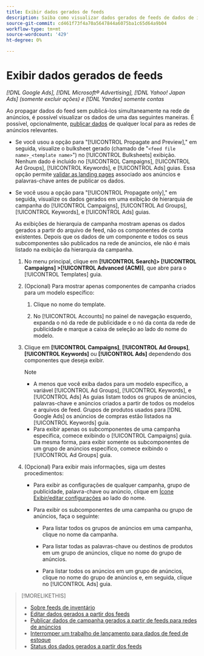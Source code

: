 ```yaml
---
title: Exibir dados gerados de feeds
description: Saiba como visualizar dados gerados de feeds de dados de inventário.
source-git-commit: cd461f73f4a70a5647844a6075ba1c65d64a9b04
workflow-type: tm+mt
source-wordcount: '429'
ht-degree: 0%

---
```


# Exibir dados gerados de feeds

*[!DNL Google Ads], [!DNL Microsoft® Advertising], [!DNL Yahoo! Japan Ads] (somente excluir ações) e [!DNL Yandex] somente contas*

Ao propagar dados do feed sem publicá-los simultaneamente na rede de anúncios, é possível visualizar os dados de uma das seguintes maneiras. É possível, opcionalmente, [publicar dados](propagated-data-post.md) de qualquer local para as redes de anúncios relevantes.

* Se você usou a opção para &quot;[!UICONTROL Propagate and Preview],&quot; em seguida, visualize o bulksheet gerado (chamado de &quot;`<feed file name>_<template name>`&quot;) no [!UICONTROL Bulksheets] exibição. Nenhum dado é incluído no [!UICONTROL Campaigns], [!UICONTROL Ad Groups], [!UICONTROL Keywords], e [!UICONTROL Ads] guias. Essa opção permite [validar as landing pages](/help/search-social-commerce/campaign-management/bulksheets/bulksheet-validate-landing-pages.md) associado aos anúncios e palavras-chave antes de publicar os dados.

* Se você usou a opção para &quot;[!UICONTROL Propagate only],&quot; em seguida, visualize os dados gerados em uma exibição de hierarquia de campanha do [!UICONTROL Campaigns], [!UICONTROL Ad Groups], [!UICONTROL Keywords], e [!UICONTROL Ads] guias.

   As exibições de hierarquia de campanha mostram apenas os dados gerados a partir do arquivo de feed, não os componentes de conta existentes. Depois que os dados de um componente e todos os seus subcomponentes são publicados na rede de anúncios, ele não é mais listado na exibição da hierarquia da campanha.

   1. No menu principal, clique em **[!UICONTROL Search]> [!UICONTROL Campaigns] >[!UICONTROL Advanced (ACM)]**, que abre para o [!UICONTROL Templates] guia.

   1. (Opcional) Para mostrar apenas componentes de campanha criados para um modelo específico:

      1. Clique no nome do template.

      1. No [!UICONTROL Accounts] no painel de navegação esquerdo, expanda o nó da rede de publicidade e o nó da conta da rede de publicidade e marque a caixa de seleção ao lado do nome do modelo.
   1. Clique em **[!UICONTROL Campaigns]**, **[!UICONTROL Ad Groups]**, **[!UICONTROL Keywords]** ou **[!UICONTROL Ads]** dependendo dos componentes que deseja exibir.

      >[!NOTE]
      >
      >* A menos que você exiba dados para um modelo específico, a variável [!UICONTROL Ad Groups], [!UICONTROL Keywords], e [!UICONTROL Ads] As guias listam todos os grupos de anúncios, palavras-chave e anúncios criados a partir de todos os modelos e arquivos de feed. Grupos de produtos usados para [!DNL Google Ads] os anúncios de compras estão listados na [!UICONTROL Keywords] guia.
      >* Para exibir apenas os subcomponentes de uma campanha específica, comece exibindo o [!UICONTROL Campaigns] guia. Da mesma forma, para exibir somente os subcomponentes de um grupo de anúncios específico, comece exibindo o [!UICONTROL Ad Groups] guia.


   1. (Opcional) Para exibir mais informações, siga um destes procedimentos:

      * Para exibir as configurações de qualquer campanha, grupo de publicidade, palavra-chave ou anúncio, clique em [Ícone Exibir/editar configurações](/help/search-social-commerce/assets/settings.png "Ícone Exibir/editar configurações") ao lado do nome.

      * Para exibir os subcomponentes de uma campanha ou grupo de anúncios, faça o seguinte:

         * Para listar todos os grupos de anúncios em uma campanha, clique no nome da campanha.

         * Para listar todas as palavras-chave ou destinos de produtos em um grupo de anúncios, clique no nome do grupo de anúncios.

         * Para listar todos os anúncios em um grupo de anúncios, clique no nome do grupo de anúncios e, em seguida, clique no [!UICONTROL Ads] guia.


>[!MORELIKETHIS]
>
>* [Sobre feeds de inventário](inventory-feeds-about.md)
>* [Editar dados gerados a partir dos feeds](propagated-data-edit.md)
>* [Publicar dados de campanha gerados a partir de feeds para redes de anúncios](propagated-data-post.md)
>* [Interromper um trabalho de lançamento para dados de feed de estoque](stop-job.md)
>* [Status dos dados gerados a partir dos feeds](propagated-data-status.md)

